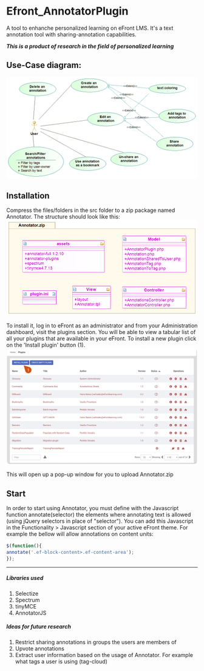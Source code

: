 # Efront_AnnotatorPlugin
A tool to enhanche personalized learning on eFront LMS.  It's a text annotation tool with sharing-annotation capabilities.

**_This is a product of research in the field of personalized learning_**

## Use-Case diagram:
![alt text](https://github.com/Marios-R/Efront_AnnotatorPlugin/blob/master/images/Use_Case_diagram.png?raw=true "Annotator Use-Case diagram")

## Installation
Compress the files/folders in the src folder to a zip package named Annotator. 
The structure should look like this:
![alt text](https://github.com/Marios-R/Efront_AnnotatorPlugin/blob/master/images/Structure.png?raw=true "Annotator structure")

To install it, log in to eFront as an administrator and from your Administration dashboard, visit the plugins section.
You will be able to view a tabular list of all your plugins that are available in your eFront. To install a new plugin click on the 'Install plugin' button (1).
![alt text](https://github.com/Marios-R/Efront_AnnotatorPlugin/blob/master/images/installation/ins1.png?raw=true "eFront plugins list")

This will open up a pop-up window for you to upload Annotator.zip

## Start
In order to start using Annotator, you must define with the Javascript function annotate(selector) the elements where annotating text is allowed (using jQuery selectors in place of "selector"). 
You can add this Javascript in the Functionality > Javascript section of your active eFront theme.
For example the bellow will allow annotations on content units:
```javascript
$(function(){
annotate('.ef-block-content>.ef-content-area');
});
```


---
##### Libraries used
1. Selectize
2. Spectrum
3. tinyMCE
4. AnnotatorJS

##### Ideas for future research
1. Restrict sharing annotations in groups the users are members of
2. Upvote annotations
3. Extract user information based on the usage of Annotator. For example what tags a user is using (tag-cloud)
